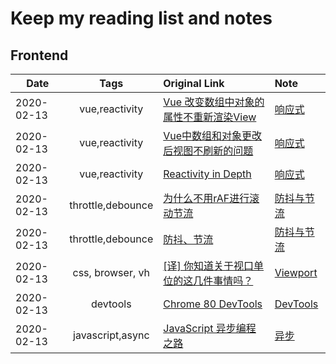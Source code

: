 # Keep my reading list and notes

## Frontend

| Date       |       Tags        | Original Link                                                                              | Note                                                   |
| ---------- | :---------------: | :----------------------------------------------------------------------------------------- | :----------------------------------------------------- |
| 2020-02-13 |  vue,reactivity   | [Vue 改变数组中对象的属性不重新渲染View](https://dwz.cn/IuDC2oGY)                          | [响应式](./src/frontend/vue/响应式.md)                 |
| 2020-02-13 |  vue,reactivity   | [Vue中数组和对象更改后视图不刷新的问题](https://dwz.cn/tLxoaqRr)                           | [响应式](./src/frontend/vue/响应式.md)                 |
| 2020-02-13 |  vue,reactivity   | [Reactivity in Depth](https://vuejs.org/v2/guide/reactivity.html)                          | [响应式](./src/frontend/vue/响应式.md)                 |
| 2020-02-13 | throttle,debounce | [为什么不用rAF进行滚动节流](https://juejin.im/post/5e43a1e36fb9a07cc97d8f46)               | [防抖与节流](./src/frontend/performance/防抖与节流.md) |
| 2020-02-13 | throttle,debounce | [防抖、节流](https://dwz.cn/LMNGyPnS)                                                      | [防抖与节流](./src/frontend/performance/防抖与节流.md) |
| 2020-02-13 | css, browser, vh  | [[译] 你知道关于视口单位的这几件事情吗？](https://juejin.im/post/5e4363f7e51d4526ff02456a) | [Viewport](./src/frontend/css/viewport.md)             |
| 2020-02-13 |     devtools      | [Chrome 80 DevTools](https://juejin.im/post/5e42a6c4e51d4526e651b26e)                      | [DevTools](./src/frontend/browser/devtools.md)         |
| 2020-02-13 | javascript,async  | [JavaScript 异步编程之路](https://juejin.im/post/5e436233518825497312189f)                 | [异步](./src/language/javascript/road-to-async.md)     |
